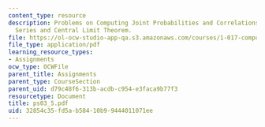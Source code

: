 ```yaml
---
content_type: resource
description: Problems on Computing Joint Probabilities and Correlations of a Time
  Series and Central Limit Theorem.
file: https://ol-ocw-studio-app-qa.s3.amazonaws.com/courses/1-017-computing-and-data-analysis-for-environmental-applications-fall-2003/32854c35fd5ab58410b99444011071ee_ps03_5.pdf
file_type: application/pdf
learning_resource_types:
- Assignments
ocw_type: OCWFile
parent_title: Assignments
parent_type: CourseSection
parent_uid: d79c48f6-313b-acdb-c954-e3faca9b77f3
resourcetype: Document
title: ps03_5.pdf
uid: 32854c35-fd5a-b584-10b9-9444011071ee
---
```

